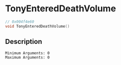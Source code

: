 # TonyEnteredDeathVolume
```c
// 0x004f4e60
void TonyEnteredDeathVolume()
```
## Description
```
Minimum Arguments: 0
Maximum Arguments: 0
```
